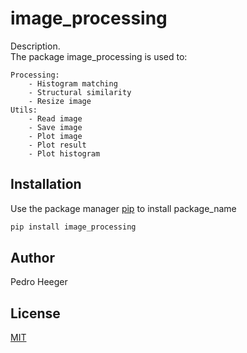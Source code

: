 # image_processing

Description.   
The package image_processing is used to:   

    Processing:   
        - Histogram matching    
        - Structural similarity 
        - Resize image  
    Utils:  
        - Read image    
        - Save image    
        - Plot image    
        - Plot result   
        - Plot histogram    

## Installation

Use the package manager [pip](https://pip.pypa.io/en/stable) to install package_name

```bash
pip install image_processing
```

## Author
Pedro Heeger

## License
[MIT](https://choosealicense.com/licenses/mit/)